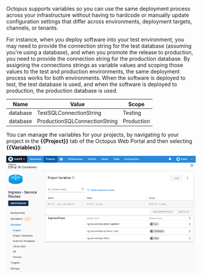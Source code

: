 Octopus supports variables so you can use the same deployment process across your infrastructure without having to hardcode or manually update configuration settings that differ across environments, deployment targets, channels, or tenants.

For instance, when you deploy software into your test environment, you may need to provide the connection string for the test database (assuming you're using a database), and when you promote the release to production, you need to provide the connection string for the production database. By assigning the connections strings as variable values and scoping those values to the test and production environments, the same deployment process works for both environments. When the software is deployed to test, the test database is used, and when the software is deployed to production, the production database is used.

| Name | Value | Scope |
| --- | --- | --- |
| database | TestSQLConnectionString | Testing |
| database | ProductionSQLConnectionString | Production |

You can manage the variables for your projects, by navigating to your project in the **{{Project}}** tab of the Octopus Web Portal and then selecting **{{Variables}}**:

![Project variables](/docs/shared-content/concepts/images/variables.png)
